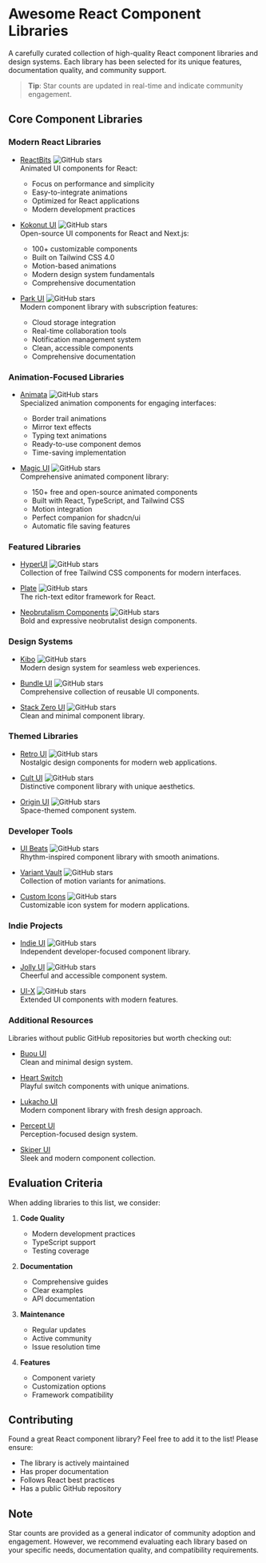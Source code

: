 # Awesome React Component Libraries

A carefully curated collection of high-quality React component libraries and design systems. Each library has been selected for its unique features, documentation quality, and community support.

> **Tip**: Star counts are updated in real-time and indicate community engagement.

## Core Component Libraries

### Modern React Libraries

- [ReactBits](https://github.com/DavidHDev/react-bits) ![GitHub stars](https://img.shields.io/github/stars/davidhdev/react-bits?style=social)  
  Animated UI components for React:

  - Focus on performance and simplicity
  - Easy-to-integrate animations
  - Optimized for React applications
  - Modern development practices

- [Kokonut UI](https://kokonutui.com/) ![GitHub stars](https://img.shields.io/github/stars/kokonut-labs/kokonutui?style=social)  
  Open-source UI components for React and Next.js:

  - 100+ customizable components
  - Built on Tailwind CSS 4.0
  - Motion-based animations
  - Modern design system fundamentals
  - Comprehensive documentation

- [Park UI](https://park-ui.com/) ![GitHub stars](https://img.shields.io/github/stars/cschroeter/park-ui?style=social)  
  Modern component library with subscription features:
  - Cloud storage integration
  - Real-time collaboration tools
  - Notification management system
  - Clean, accessible components
  - Comprehensive documentation

### Animation-Focused Libraries

- [Animata](https://animata.design/) ![GitHub stars](https://img.shields.io/github/stars/codse/animata?style=social)  
  Specialized animation components for engaging interfaces:

  - Border trail animations
  - Mirror text effects
  - Typing text animations
  - Ready-to-use component demos
  - Time-saving implementation

- [Magic UI](https://magicui.design/) ![GitHub stars](https://img.shields.io/github/stars/magicuidesign/magicui?style=social)  
  Comprehensive animated component library:
  - 150+ free and open-source animated components
  - Built with React, TypeScript, and Tailwind CSS
  - Motion integration
  - Perfect companion for shadcn/ui
  - Automatic file saving features

### Featured Libraries

- [HyperUI](https://www.hyperui.dev/) ![GitHub stars](https://img.shields.io/github/stars/markmead/hyperui?style=social)  
  Collection of free Tailwind CSS components for modern interfaces.

- [Plate](https://platejs.org/) ![GitHub stars](https://img.shields.io/github/stars/udecode/plate?style=social)  
  The rich-text editor framework for React.

- [Neobrutalism Components](https://www.neobrutalism.dev/) ![GitHub stars](https://img.shields.io/github/stars/ekmas/neobrutalism-components?style=social)  
  Bold and expressive neobrutalist design components.

### Design Systems

- [Kibo](https://www.kibo-ui.com/overview) ![GitHub stars](https://img.shields.io/github/stars/haydenbleasel/kibo?style=social)  
  Modern design system for seamless web experiences.

- [Bundle UI](https://bundui.io/) ![GitHub stars](https://img.shields.io/github/stars/bundui/components?style=social)  
  Comprehensive collection of reusable UI components.

- [Stack Zero UI](https://ui.stackzero.co/) ![GitHub stars](https://img.shields.io/github/stars/stackzero-labs/ui?style=social)  
  Clean and minimal component library.

### Themed Libraries

- [Retro UI](https://retroui.dev/) ![GitHub stars](https://img.shields.io/github/stars/Logging-Stuff/retroui?style=social)  
  Nostalgic design components for modern web applications.

- [Cult UI](https://www.cult-ui.com/) ![GitHub stars](https://img.shields.io/github/stars/nolly-studio/cult-ui?style=social)  
  Distinctive component library with unique aesthetics.

- [Origin UI](https://originui.com/) ![GitHub stars](https://img.shields.io/github/stars/origin-space/originui?style=social)  
  Space-themed component system.

### Developer Tools

- [UI Beats](https://www.uibeats.com/) ![GitHub stars](https://img.shields.io/github/stars/nikhils4/ui-beats?style=social)  
  Rhythm-inspired component library with smooth animations.

- [Variant Vault](https://variantvault.chrisabdo.dev/) ![GitHub stars](https://img.shields.io/github/stars/chrisabdo/motionvariants?style=social)  
  Collection of motion variants for animations.

- [Custom Icons](https://icons.pqoqubbw.dev/) ![GitHub stars](https://img.shields.io/github/stars/pqoqubbw/icons?style=social)  
  Customizable icon system for modern applications.

### Indie Projects

- [Indie UI](https://ui.indie-starter.dev/) ![GitHub stars](https://img.shields.io/github/stars/Ali-Hussein-dev/indie-ui?style=social)  
  Independent developer-focused component library.

- [Jolly UI](https://www.jollyui.dev/) ![GitHub stars](https://img.shields.io/github/stars/jolbol1/jolly-ui?style=social)  
  Cheerful and accessible component system.

- [UI-X](https://ui-x.junwen-k.dev/) ![GitHub stars](https://img.shields.io/github/stars/junwen-k/ui-x?style=social)  
  Extended UI components with modern features.

### Additional Resources

Libraries without public GitHub repositories but worth checking out:

- [Buou UI](https://buouui.com/)  
  Clean and minimal design system.

- [Heart Switch](https://heart-switch.netlify.app/)  
  Playful switch components with unique animations.

- [Lukacho UI](https://ui.lukacho.com/)  
  Modern component library with fresh design approach.

- [Percept UI](https://perceptui.codebrise.tech/)  
  Perception-focused design system.

- [Skiper UI](https://skiper-ui.com/)  
  Sleek and modern component collection.

## Evaluation Criteria

When adding libraries to this list, we consider:

1. **Code Quality**

   - Modern development practices
   - TypeScript support
   - Testing coverage

2. **Documentation**

   - Comprehensive guides
   - Clear examples
   - API documentation

3. **Maintenance**

   - Regular updates
   - Active community
   - Issue resolution time

4. **Features**
   - Component variety
   - Customization options
   - Framework compatibility

## Contributing

Found a great React component library? Feel free to add it to the list! Please ensure:

- The library is actively maintained
- Has proper documentation
- Follows React best practices
- Has a public GitHub repository

## Note

Star counts are provided as a general indicator of community adoption and engagement. However, we recommend evaluating each library based on your specific needs, documentation quality, and compatibility requirements.
